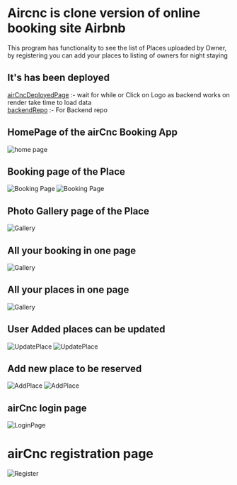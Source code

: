 # Aircnc is clone version of online booking site Airbnb
  This program has functionality to see the list of Places uploaded by Owner, by registering you can add your places to listing of owners for night staying

## It's has been deployed 
<a href="https://ashishlal07.github.io/aircnc_client" target="blank">airCncDeployedPage</a>  :- wait for while or Click on Logo as backend works on render take time to load data
<br/>
<a href="https://github.com/AshishLal07/aircnc_backend" target="blank">backendRepo</a> :- For Backend repo 
    
    

## HomePage of the airCnc Booking App
![home page](public/HomePage.png)

## Booking page of the Place
![Booking Page](public/bookingPlace.png)
![Booking Page](public/bookingPlace(1).png)

## Photo Gallery page of the Place
![Gallery](public/photoGallery.png)

## All your booking in one page
![Gallery](public/reservedPlaces.png)

## All your places in one page
![Gallery](public/YourPlace.png)

## User Added places can be updated

![UpdatePlace](public/UpdatePlace.png)
![UpdatePlace](public/UpdatePlace(1).png)

## Add new place to be reserved

![AddPlace](public/AddPlace.png)
![AddPlace](public/AddPlace(1).png)

## airCnc login page
![LoginPage](public/Login.png)

# airCnc registration page
![Register](public/Register.png)



